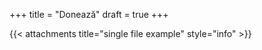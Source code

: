 +++
title = "Donează"
draft = true
+++

{{< attachments title="single file example" style="info" >}}
